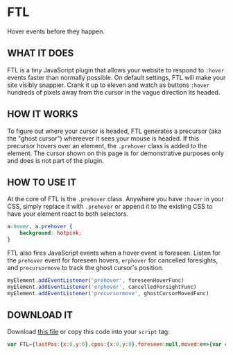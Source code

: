 # FTL
Hover events before they happen.

## WHAT IT DOES

FTL is a tiny JavaScript plugin that allows your website to respond to <code>:hover</code> events faster than normally possible. On default settings, FTL will make your site visibly snappier. Crank it up to eleven and watch as buttons <code>:hover</code> hundreds of pixels away from the cursor in the vague direction its headed.

## HOW IT WORKS

To figure out where your cursor is headed, FTL generates a precursor (aka the "ghost cursor") whereever it sees your mouse is headed. If this precursor hovers over an element, the <code>.prehover</code> class is added to the element. The cursor shown on this page is for demonstrative purposes only and does is not part of the plugin.

## HOW TO USE IT

At the core of FTL is the <code>.prehover</code> class. Anywhere you have <code>:hover</code> in your CSS, simply replace it with <code>.prehover</code> or append it to the existing CSS to have your element react to both selectors.

```CSS
a:hover, a.prehover {
	background: hotpink;
}
```

FTL also fires JavaScript events when a hover event is foreseen. Listen for the <code>prehover</code> event for foreseen hovers, <code>erphover</code> for cancelled foresights, and <code>precursormove</code> to track the ghost cursor's position.

```JavaScript
myElement.addEventListener('prehover', foreseenHoverFunc)
myElement.addEventListener('erphover', cancelledForsightFunc)
myElement.addEventListener('precursormove', ghostCursorMovedFunc)
```

## DOWNLOAD IT

Download <a target="_blank" href="ftl.min.js">this file</a> or copy this code into your <code>script</code> tag:

```JavaScript
var FTL={lastPos:{x:0,y:0},cpos:{x:0,y:0},foreseen:null,moved:e=>{var c={x:e.clientX,y:e.clientY};FTL.cpos=c;FTL.pollCursor()},pollCursor:()=>{var c=FTL.cpos;var p=FTL.lastPos||{x:0,y:0};var p2=FTL.cpos||{x:0,y:0};var delta={x:p2.x-p.x,y:p2.y-p.y};if(!delta){delta={x:0,y:0}}function lim(v){return Math.min(200,Math.max(-200,v))}var projectedDelta={x:lim(delta.x*7),y:lim(delta.y*7)};FTL.pCpos={x:c.x+projectedDelta.x,y:c.y+projectedDelta.y};document.dispatchEvent(new CustomEvent("precursormove",{detail:{x:FTL.pCpos.x,y:FTL.pCpos.y}}));FTL.hoverElement(FTL.pCpos);FTL.lastPos=FTL.cpos},hoverElement:pos=>{var el=document.elementFromPoint(~~pos.x,~~pos.y);if(FTL.fs&&(!el||el!=FTL.fs)){FTL.fs.classList.remove("prehover");FTL.fs.dispatchEvent(new CustomEvent("erphover",{bubbles:true,cancelable:true}))}if(el&&FTL.fs!=el){var oAn=[];var node=FTL.fs;while(node){node=node.parentNode;oAn.push(node)}var nAn=[];node=el;while(node){node=node.parentNode;nAn.push(node)}for(var node of Array.from(oAn)){if(node&&node.classList&&nAn.indexOf(node)<0){node.classList.remove("prehover")}}for(var node of Array.from(nAn)){if(node&&node.classList&&oAn.indexOf(node)<0){node.classList.add("prehover")}}el.classList.add("prehover");el.dispatchEvent(new CustomEvent("prehover",{bubbles:true,cancelable:true}));FTL.fs=el}}};document.addEventListener("mousemove",FTL.moved);
```
